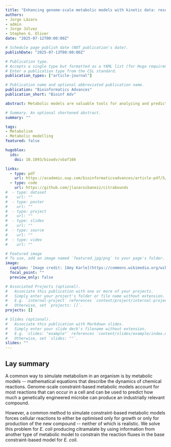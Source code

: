 ```yaml
---
title: "Enhancing genome-scale metabolic models with kinetic data: resolving growth and citramalate production trade-offs in Escherichia coli"
authors:
- Jorge Lázaro
- admin
- Jorge Júlvez
- Stephen G. Oliver
date: "2025-07-12T00:00:00Z"

# Schedule page publish date (NOT publication's date).
publishDate: "2025-07-13T00:00:00Z"

# Publication type.
# Accepts a single type but formatted as a YAML list (for Hugo requirements).
# Enter a publication type from the CSL standard.
publication_types: ["article-journal"]

# Publication name and optional abbreviated publication name.
publication: "Bioinformatics Advances"
publication_short: "Bioinf Adv"

abstract: Metabolic models are valuable tools for analyzing and predicting cellular features such as growth, gene essentiality, and product formation. Among the various types of metabolic models, two prominent categories are constraint-based models and kinetic models. Constraint-based models typically represent a large subset of an organism's metabolic reactions and incorporate reaction stoichiometry, gene regulation, and constant flux bounds. However, their analyses are restricted to steady-state conditions, making it difficult to optimize competing objective functions. In contrast, kinetic models offer detailed kinetic information but are limited to a smaller subset of metabolic reactions, providing precise predictions for only a fraction of an organism's metabolism. To address these limitations, we proposed a hybrid approach that integrates these modeling frameworks by redefining the flux bounds in genome-scale constraint-based models using kinetic data. We applied this method to the constraint-based model of _Escherichia coli_, examining both its wild-type form and a genetically modified strain engineered for citramalate production. Our results demonstrate that the enriched model achieves more realistic reaction flux boundaries. Furthermore, by fixing the growth rate to a value derived from kinetic information, we resolved a flux bifurcation between growth and citramalate production in the modified strain, enabling accurate predictions of citramalate production rates.

# Summary. An optional shortened abstract.
summary: ""

tags:
- Metabolism
- Metabolic modelling
featured: false

hugoblox:
  ids:
    doi: 10.1093/bioadv/vbaf166

links:
  - type: pdf
    url: https://academic.oup.com/bioinformaticsadvances/article-pdf/5/1/vbaf166/63735660/vbaf166.pdf
  - type: code
    url: https://github.com/jlazaroibanezz/citrabounds
#  - type: dataset
#    url: ""
#  - type: poster
#    url: ""
#  - type: project
#    url: ""
#  - type: slides
#    url: ""
#  - type: source
#    url: ""
#  - type: video
#    url: ""

# Featured image
# To use, add an image named `featured.jpg/png` to your page's folder. 
image:
  caption: 'Image credit: [Amy Karle](https://commons.wikimedia.org/wiki/File:Bioart_in_bio_atelier_at_Mori_Art_Museum_(artwork_by_Amy_Karle).jpg)'
  focal_point: ""
  preview_only: false

# Associated Projects (optional).
#   Associate this publication with one or more of your projects.
#   Simply enter your project's folder or file name without extension.
#   E.g. `internal-project` references `content/project/internal-project/index.md`.
#   Otherwise, set `projects: []`.
projects: []

# Slides (optional).
#   Associate this publication with Markdown slides.
#   Simply enter your slide deck's filename without extension.
#   E.g. `slides: "example"` references `content/slides/example/index.md`.
#   Otherwise, set `slides: ""`.
slides: ""
---
```


## Lay summary
A common way to simulate metabolism in an organism is by metabolic models -- mathematical equations that describe the dynamics of chemical reactions. Genome-scale constraint-based metabolic models account for most reactions that can occur in a cell and can be used to predict how much a genetically engineered microbe can produce an industrially relevant compound.

However, a common method to simulate constraint-based metabolic models forces cellular reactions to either be optimised only for growth or only for production of the new compound -- neither of which is realistic. We solve this problem for _E. coli_ producing citramalate by using information from another type of metabolic model to constrain the reaction fluxes in the base constraint-based model for _E. coli_. 
